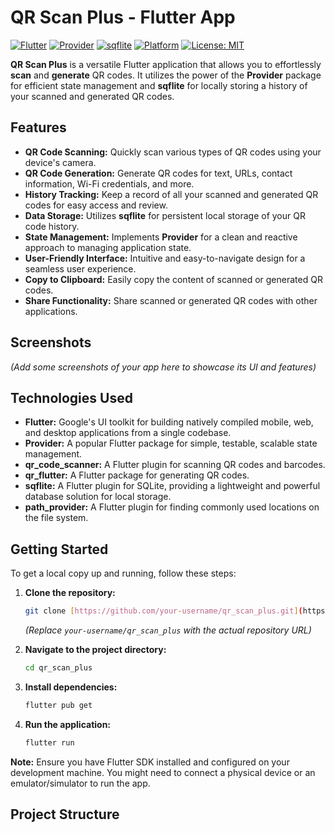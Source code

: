# QR Scan Plus - Flutter App

[![Flutter](https://img.shields.io/badge/Flutter-%2302569B.svg?style=for-the-badge&logo=flutter&logoColor=white)](https://flutter.dev/)
[![Provider](https://img.shields.io/badge/Provider-%234DB6AC.svg?style=for-the-badge&logoColor=white)](https://pub.dev/packages/provider)
[![sqflite](https://img.shields.io/badge/sqflite-%2300897B.svg?style=for-the-badge&logoColor=white)](https://pub.dev/packages/sqflite)
[![Platform](https://img.shields.io/badge/Platform-Android%20%7C%20iOS-blue.svg)](https://flutter.dev/docs/get-started/install)
[![License: MIT](https://img.shields.io/badge/License-MIT-yellow.svg)](https://opensource.org/licenses/MIT)

**QR Scan Plus** is a versatile Flutter application that allows you to effortlessly **scan** and **generate** QR codes. It utilizes the power of the **Provider** package for efficient state management and **sqflite** for locally storing a history of your scanned and generated QR codes.

## Features

* **QR Code Scanning:** Quickly scan various types of QR codes using your device's camera.
* **QR Code Generation:** Generate QR codes for text, URLs, contact information, Wi-Fi credentials, and more.
* **History Tracking:** Keep a record of all your scanned and generated QR codes for easy access and review.
* **Data Storage:** Utilizes **sqflite** for persistent local storage of your QR code history.
* **State Management:** Implements **Provider** for a clean and reactive approach to managing application state.
* **User-Friendly Interface:** Intuitive and easy-to-navigate design for a seamless user experience.
* **Copy to Clipboard:** Easily copy the content of scanned or generated QR codes.
* **Share Functionality:** Share scanned or generated QR codes with other applications.

## Screenshots

*(Add some screenshots of your app here to showcase its UI and features)*

## Technologies Used

* **Flutter:** Google's UI toolkit for building natively compiled mobile, web, and desktop applications from a single codebase.
* **Provider:** A popular Flutter package for simple, testable, scalable state management.
* **qr_code_scanner:** A Flutter plugin for scanning QR codes and barcodes.
* **qr_flutter:** A Flutter package for generating QR codes.
* **sqflite:** A Flutter plugin for SQLite, providing a lightweight and powerful database solution for local storage.
* **path_provider:** A Flutter plugin for finding commonly used locations on the file system.

## Getting Started

To get a local copy up and running, follow these steps:

1.  **Clone the repository:**
    ```bash
    git clone [https://github.com/your-username/qr_scan_plus.git](https://github.com/your-username/qr_scan_plus.git)
    ```
    *(Replace `your-username/qr_scan_plus` with the actual repository URL)*

2.  **Navigate to the project directory:**
    ```bash
    cd qr_scan_plus
    ```

3.  **Install dependencies:**
    ```bash
    flutter pub get
    ```

4.  **Run the application:**
    ```bash
    flutter run
    ```

**Note:** Ensure you have Flutter SDK installed and configured on your development machine. You might need to connect a physical device or an emulator/simulator to run the app.

## Project Structure
